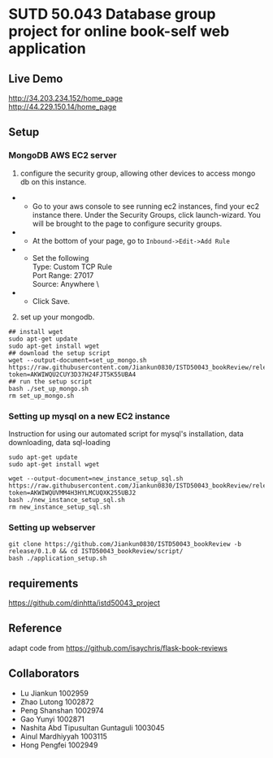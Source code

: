 # SUTD 50.043 Database group project for online book-self web application

## Live Demo
http://34.203.234.152/home_page \
http://44.229.150.14/home_page

## Setup
### MongoDB AWS EC2 server
1. configure the security group, allowing other devices to access mongo db on this instance.
- - Go to your aws console to see running ec2 instances, find your ec2 instance there. Under the Security Groups, click launch-wizard. You will be brought to the page to configure security groups.
- - At the bottom of your page, go to `Inbound->Edit->Add Rule`
- - Set the following \
                Type: Custom TCP Rule \
                Port Range: 27017 \
                Source: Anywhere \
- - Click Save.

2. set up your mongodb.
```
## install wget
sudo apt-get update
sudo apt-get install wget
## download the setup script
wget --output-document=set_up_mongo.sh https://raw.githubusercontent.com/Jiankun0830/ISTD50043_bookReview/release/0.1.0/script/mongo_script/set_up_mongo.sh?token=AKWIWQU2CUY3D37H24FJT5K55UBA4
## run the setup script
bash ./set_up_mongo.sh
rm set_up_mongo.sh
```

### Setting up mysql on a new EC2 instance

Instruction for using our automated script for mysql's installation, data downloading, data sql-loading


```
sudo apt-get update
sudo apt-get install wget

wget --output-document=new_instance_setup_sql.sh https://raw.githubusercontent.com/Jiankun0830/ISTD50043_bookReview/release/0.1.0/script/mysql_script/new_instance_setup_sql.sh?token=AKWIWQUVMM4H3HYLMCUQXK255UBJ2
bash ./new_instance_setup_sql.sh
rm new_instance_setup_sql.sh
```

### Setting up webserver
```
git clone https://github.com/Jiankun0830/ISTD50043_bookReview -b release/0.1.0 && cd ISTD50043_bookReview/script/
bash ./application_setup.sh
```

## requirements 
https://github.com/dinhtta/istd50043_project

## Reference
adapt code from https://github.com/isaychris/flask-book-reviews

## Collaborators
- Lu Jiankun 1002959
- Zhao Lutong 1002872
- Peng Shanshan 1002974
- Gao Yunyi 1002871
- Nashita Abd Tipusultan Guntaguli 1003045
- Ainul Mardhiyyah 1003115
- Hong Pengfei 1002949
